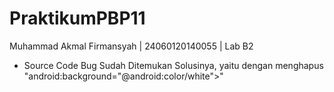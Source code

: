 # PraktikumPBP11
Muhammad Akmal Firmansyah
| 24060120140055
| Lab B2

- Source Code Bug Sudah Ditemukan Solusinya, yaitu dengan menghapus "android:background="@android:color/white">"
